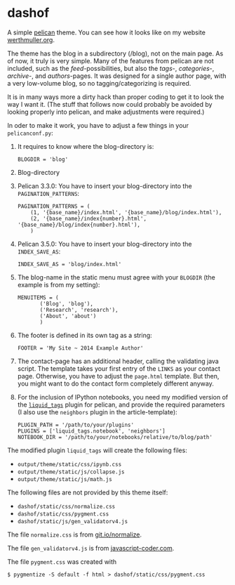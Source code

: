 dashof
======

A simple [pelican](http://getpelican.com) theme. You can see how it looks
like on my website [werthmuller.org](http://werthmuller.org).

The theme has the blog in a subdirectory (/blog), not on the main page.
As of now, it truly is very simple. Many of the features from pelican are
not included, such as the _feed_-possibilities, but also the _tags_-,
_categories_-, _archive_-, and _authors_-pages. It was designed for a single
author page, with a very low-volume blog, so no tagging/categorizing is
required.

It is in many ways more a dirty hack than proper coding to get it to look the
way I want it. (The stuff that follows now could probably be avoided by looking
properly into pelican, and make adjustments were required.)

In oder to make it work, you have to adjust a few things in your `pelicanconf.py`:

1. It requires to know where the blog-directory is:

    ```
    BLOGDIR = 'blog'
    ```

2. Blog-directory

  1. Pelican 3.3.0: You have to insert your blog-directory into the `PAGINATION_PATTERNS`:

      ```
      PAGINATION_PATTERNS = (
          (1, '{base_name}/index.html', '{base_name}/blog/index.html'),
          (2, '{base_name}/index{number}.html', '{base_name}/blog/index{number}.html'),
          )
      ```
  2. Pelican 3.5.0: You have to insert your blog-directory into the `INDEX_SAVE_AS`:

      ```
      INDEX_SAVE_AS = 'blog/index.html'
      ```

3. The blog-name in the static menu must agree with your `BLOGDIR` (the example
   is from my setting):

    ```
    MENUITEMS = (
           ('Blog', 'blog'),
           ('Research', 'research'),
           ('About', 'about')
           )
    ```

4. The footer is defined in its own tag as a string:

    ```
    FOOTER = 'My Site ~ 2014 Example Author'
    ```

5. The contact-page has an additional header, calling the validating java
   script. The template takes your first entry of the `LINKS` as your contact
   page. Otherwise, you have to adjust the `page.html` template.
   But then, you might want to do the contact form completely different anyway.

6. For the inclusion of IPython notebooks, you need my modified version of the
   [`liquid_tags`](https://github.com/prisae/pelican-plugins/blob/master/liquid_tags/notebook.py)
    plugin for pelican, and provide the required parameters (I also use the
    `neighbors` plugin in the article-template):

    ```
    PLUGIN_PATH = '/path/to/your/plugins'
    PLUGINS = ['liquid_tags.notebook', 'neighbors']
    NOTEBOOK_DIR = '/path/to/your/notebooks/relative/to/blog/path'
    ```

The modified plugin `liquid_tags` will create the following files:

* `output/theme/static/css/ipynb.css`
* `output/theme/static/js/collapse.js`
* `output/theme/static/js/math.js`


The following files are not provided by this theme itself:

* `dashof/static/css/normalize.css`
* `dashof/static/css/pygment.css`
* `dashof/static/js/gen_validatorv4.js`

The file `normalize.css` is from [git.io/normalize](http://git.io/normalize).

The file `gen_validatorv4.js` is from
[javascript-coder.com](http://www.javascript-coder.com/html-form/javascript-form-validation.phtml).

The file `pygment.css` was created with

    $ pygmentize -S default -f html > dashof/static/css/pygment.css


